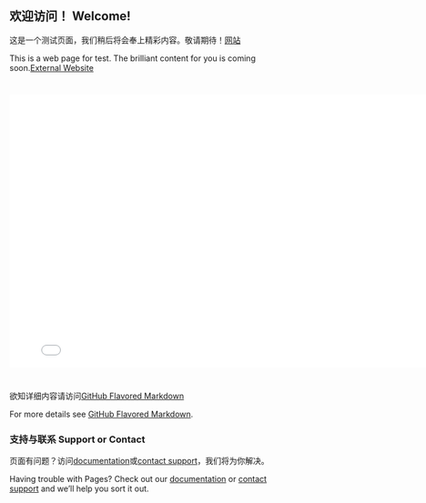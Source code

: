 ## 欢迎访问！ Welcome!

这是一个测试页面，我们稍后将会奉上精彩内容。敬请期待！[网站](javascript-2020.github.io/innerWebsite.html)

This is a web page for test. The brilliant content for you is coming soon.[External Website](javascript-2020.github.io/innerWebsite.html)


<!--
### Markdown

Markdown is a lightweight and easy-to-use syntax for styling your writing. It includes conventions for

```markdown
Syntax highlighted code block

# Header 1
## Header 2
### Header 3

- Bulleted
- List

1. Numbered
2. List

**Bold** and _Italic_ and `Code` text

[Link](url) and ![Image](src)
```
-->
#

<iframe src="//player.bilibili.com/player.html?aid=24868220&bvid=BV1XW411w7TB&cid=129317837&page=9" height="480px" width="800px" scrolling="no" border="0" frameborder="no" framespacing="0" allowfullscreen="true"> </iframe>

#

欲知详细内容请访问[GitHub Flavored Markdown](https://guides.github.com/features/mastering-markdown/)

For more details see [GitHub Flavored Markdown](https://guides.github.com/features/mastering-markdown/).

<!--
### Jekyll Themes

Your Pages site will use the layout and styles from the Jekyll theme you have selected in your [repository settings](https://github.com/Javascript-2020/javascript-2020.github.io/settings). The name of this theme is saved in the Jekyll `_config.yml` configuration file.

-->

### 支持与联系 Support or Contact

页面有问题？访问[documentation](https://help.github.com/categories/github-pages-basics/)或[contact support](https://github.com/contact)，我们将为你解决。

Having trouble with Pages? Check out our [documentation](https://help.github.com/categories/github-pages-basics/) or [contact support](https://github.com/contact) and we’ll help you sort it out.
